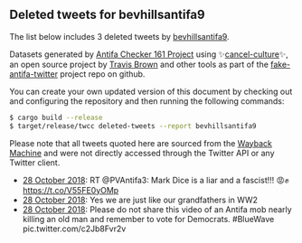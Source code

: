 ## Deleted tweets for bevhillsantifa9

The list below includes 3 deleted tweets by
[bevhillsantifa9](https://twitter.com/bevhillsantifa9).



Datasets generated by [Antifa Checker 161 Project](https://twitter.com/antifacheck161) using ✨[cancel-culture](https://github.com/travisbrown/cancel-culture)✨, an open source project by 
[Travis Brown](https://twitter.com/travisbrown) and other tools as part of the 
[fake-antifa-twitter](https://github.com/antifacheck161/fake-antifa-twitter) project repo on github.

You can create your own updated version of this document by checking out and configuring the
repository and then running the following commands:

```bash
$ cargo build --release
$ target/release/twcc deleted-tweets --report bevhillsantifa9
```

Please note that all tweets quoted here are sourced from the
[Wayback Machine](https://web.archive.org) and were not directly accessed through the Twitter API or
any Twitter client.

* [28 October 2018](https://web.archive.org/web/20181028213457/https://twitter.com/BevHillsAntifa9/status/1056660617451335680): RT @PVAntifa3: Mark Dice is a liar and a fascist!!! 😡✊ https://t.co/V55FE0yOMp <!--1056660617451335680-->
* [28 October 2018](https://web.archive.org/web/20181028213749/https://twitter.com/BevHillsAntifa9/status/1056533434166722561): Yes we are just like our grandfathers in WW2 <!--1056594052815106048-->
* [28 October 2018](https://web.archive.org/web/20181028213749/https://twitter.com/BevHillsAntifa9/status/1056533434166722561): Please do not share this video of an Antifa mob nearly killing an old man and remember to vote for Democrats.  #BlueWave  pic.twitter.com/c2Jb8Fvr2v <!--1056533434166722561-->
